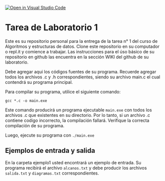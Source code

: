 [![Open in Visual Studio Code](https://classroom.github.com/assets/open-in-vscode-f059dc9a6f8d3a56e377f745f24479a46679e63a5d9fe6f495e02850cd0d8118.svg)](https://classroom.github.com/online_ide?assignment_repo_id=5612974&assignment_repo_type=AssignmentRepo)
# Tarea de Laboratorio 1

Este es su repositorio personal para la entrega de la tarea n° 1 del curso de Algoritmos y estructuras de datos. Clone este repositorio en su computador o repl.it y comience a trabajar. Las instrucciones para el úso básico de su repositorio en github las encuentra en la sección WIKI del github de su laboratorio.


Debe agregar aqui los códigos fuentes de su programa. Recuerde agregar todos los archivos .c y .h correspondientes, siendo su archivo main.c el cual contendrá su programa principal.

Para compilar su programa, utilice el siguiente comando:

```
gcc *.c -o main.exe
```
Este comando producirá un programa ejecutable `main.exe` con todos los archivos .c que existentes en su directorio. Por lo tanto, si un archivo .c contiene codigo incorrecto, la compilación fallará. Verifique la correcta compilación de su programa.

Luego, ejecute su programa con `./main.exe`

## Ejemplos de entrada y salida

En la carpeta ejemplo1 usted encontrará un ejemplo de entrada. Su programa recibirá el archivo `alcanos.txt` y debe producir los archivos `salida.txt` y `diagramas.txt` correspondientes.